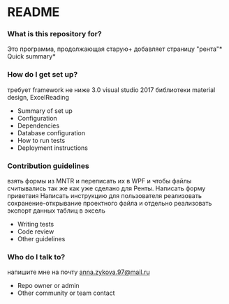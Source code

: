 # README #

### What is this repository for? ###
Это программа, продолжающая старую+
 добавляет страницу "рента"* Quick summary*
### How do I get set up? ###
требует
framework не ниже 3.0
visual studio 2017
библиотеки material design, ExcelReading
* Summary of set up
* Configuration
* Dependencies
* Database configuration
* How to run tests
* Deployment instructions

### Contribution guidelines ###
взять формы из MNTR и переписать их в WPF и чтобы файлы считывались так же как уже сделано для Ренты.
Написать форму приветвия
Написать инструкцию для пользователя
реализовать сохранение-открывание проектного файла
и отдельно реализовать экспорт данных таблиц в эксель
* Writing tests
* Code review
* Other guidelines

### Who do I talk to? ###
напишите мне на почту anna.zykova.97@mail.ru
* Repo owner or admin
* Other community or team contact